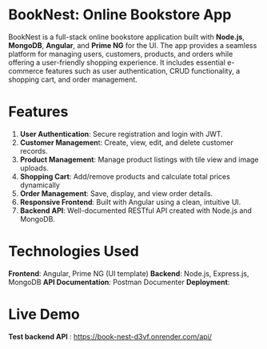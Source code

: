 
# BookNest: Online Bookstore App

BookNest is a full-stack online bookstore application built with **Node.js**, **MongoDB**, **Angular**, and **Prime NG** for the UI. The app provides a seamless platform for managing users, customers, products, and orders while offering a user-friendly shopping experience. It includes essential e-commerce features such as user authentication, CRUD functionality, a shopping cart, and order management.


# Features
1. **User Authentication**: Secure registration and login with JWT.
2. **Customer Managemen**t: Create, view, edit, and delete customer records.
3. **Product Management**: Manage product listings with tile view and image uploads.
4. **Shopping Cart**: Add/remove products and calculate total prices dynamically
5. **Order Management**: Save, display, and view order details.
6. **Responsive Frontend**: Built with Angular using a clean, intuitive UI.
7. **Backend API**: Well-documented RESTful API created with Node.js and MongoDB.

# Technologies Used
**Frontend**: Angular, Prime NG (UI template)
**Backend**: Node.js, Express.js, MongoDB
**API Documentation**: Postman Documenter
**Deployment**: 

# Live Demo
**Test backend API** : https://book-nest-d3vf.onrender.com/api/

